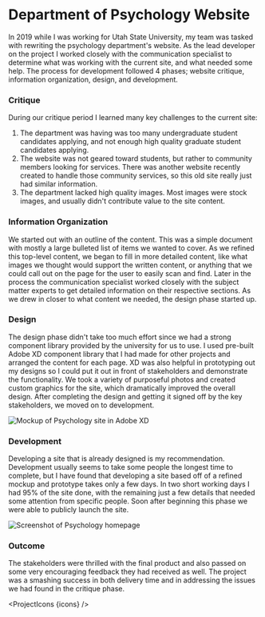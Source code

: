 <script lang="ts">
  import SEO from "$components/SEO.svelte"
  import ProjectWebArchive from "$components/ProjectWebArchive.svelte"
  import ProjectIcons from "$components/ProjectIcons.svelte"
  let icons = [
    "Adobe-Photoshop",
    "Adobe-XD",
    "Bootstrap-3"
  ]
</script>

<SEO title="Department of Psychology Website" hideHeader  />

# Department of Psychology Website

In 2019 while I was working for Utah State University, my team was tasked with rewriting the psychology department's website. As the lead developer on the project I worked closely with the communication specialist to determine what was working with the current site, and what needed some help. The process for development followed 4 phases; website critique, information organization, design, and development.

### Critique

During our critique period I learned many key challenges to the current site:

1. The department was having was too many undergraduate student candidates applying, and not enough high quality graduate student candidates applying. 
2. The website was not geared toward students, but rather to community members looking for services. There was another website recently created to handle those community services, so this old site really just had similar information. 
3. The department lacked high quality images. Most images were stock images, and usually didn't contribute value to the site content. 


### Information Organization

We started out with an outline of the content. This was a simple document with mostly a large bulleted list of items we wanted to cover. As we refined this top-level content, we began to fill in more detailed content, like what images we thought would support the written content, or anything that we could call out on the page for the user to easily scan and find. Later in the process the communication specialist worked closely with the subject matter experts to get detailed information on their respective sections. As we drew in closer to what content we needed, the design phase started up.

### Design

The design phase didn't take too much effort since we had a strong component library provided by the university for us to use. I used pre-built Adobe XD component library that I had made for other projects and arranged the content for each page. XD was also helpful in prototyping out my designs so I could put it out in front of stakeholders and demonstrate the functionality. We took a variety of purposeful photos and created custom graphics for the site, which dramatically improved the overall design. After completing the design and getting it signed off by the key stakeholders, we moved on to development.

<img src="/images/optimized/psychology/lg_psychology-mockup.png" alt="Mockup of Psychology site in Adobe XD" />

### Development

Developing a site that is already designed is my recommendation. Development usually seems to take some people the longest time to complete, but I have found that developing a site based off of a refined mockup and prototype takes only a few days. In two short working days I had 95% of the site done, with the remaining just a few details that needed some attention from specific people. Soon after beginning this phase we were able to publicly launch the site.

<img src="/images/optimized/psychology/lg_psychology-screenshot.png" alt="Screenshot of Psychology homepage" />

<ProjectWebArchive href="https://web.archive.org/web/20200206182030/https://psychology.usu.edu/" />

### Outcome

The stakeholders were thrilled with the final product and also passed on some very encouraging feedback they had received as well. The project was a smashing success in both delivery time and in addressing the issues we had found in the critique phase.


<ProjectIcons {icons} />